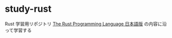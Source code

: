 # study-rust

Rust 学習用リポジトリ
[The Rust Programming Language 日本語版](https://doc.rust-jp.rs/book-ja/title-page.html) の内容に沿って学習する
